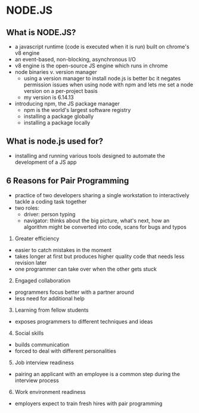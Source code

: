 # NODE.JS

## What is NODE.JS?
- a javascript runtime (code is executed when it is run) built on chrome's v8 engine
- an event-based, non-blocking, asynchronous I/O
- v8 engine is the open-source JS engine which runs in chrome
- node binaries v. version manager
  - using a version manager to install node.js is better bc it negates permission issues when using node with npm and lets me set a node version on a per-project basis
  - my version is 6.14.13
- introducing npm, the JS package manager
  - npm is the world's largest software registry
  - installing a package globally
  - installing a package locally

## What is node.js used for?
- installing and running various tools designed to automate the development of a JS app

## 6 Reasons for Pair Programming
- practice of two developers sharing a single workstation to interactively tackle a coding task together
- two roles:
  - driver: person typing
  - navigator: thinks about the big picture, what's next, how an algorithm might be converted into code, scans for bugs and typos
1. Greater efficiency
  - easier to catch mistakes in the moment
  - takes longer at first but produces higher quality code that needs less revision later
  - one programmer can take over when the other gets stuck
2. Engaged collaboration
  - programmers focus better with a partner around
  - less need for additional help
3. Learning from fellow students
  - exposes programmers to different techniques and ideas
4. Social skills
  - builds communication
  - forced to deal with different personalities
5. Job interview readiness
  - pairing an applicant with an employee is a common step during the interview process
6. Work environment readiness
  - employers expect to train fresh hires with pair programming